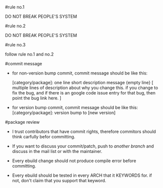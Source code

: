 #rule no.1

DO NOT BREAK PEOPLE'S SYSTEM

#rule no.2

DO NOT BREAK PEOPLE'S SYSTEM

#rule no.3

follow rule no.1 and no.2

#commit message

* for non-version bump commit, commit message should be like this:

    [category/package]: one line short description message
    {empty line}
    [
        multiple lines of description about why you change this.
        if you change to fix the bug, and if there is an google code
        issue entry for that bug, then point the bug link here.
    ]

* for version bump commit, commit message should be like this:
    [category/package]: version bump to [new version]

#package review

* I trust contributors that have commit rights, therefore commitors
  should think carfully befor committing.

* If you want to discuss your commit/patch, push to *another branch*
  and discuss in the mail list or with the maintainer.

* Every ebuild change should not produce compile error before
  committing.

* Every ebuild should be tested in every ARCH that it KEYWORDS for.
  if not, don't claim that you support that keyword.

